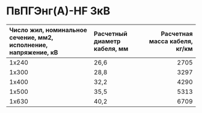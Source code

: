 # ПвПГЭнг(А)-HF 3кВ

| Число жил, номинальное сечение, мм2, исполнение, напряжение, кВ   | Расчетный диаметр кабеля, мм   |   Расчетная масса кабеля, кг/км |
|:------------------------------------------------------------------|:-------------------------------|--------------------------------:|
| 1х240                                                             | 26,6                           |                            2705 |
| 1х300                                                             | 28,8                           |                            3297 |
| 1х400                                                             | 32,2                           |                            4290 |
| 1х500                                                             | 35,5                           |                            5313 |
| 1х630                                                             | 40,2                           |                            6709 |